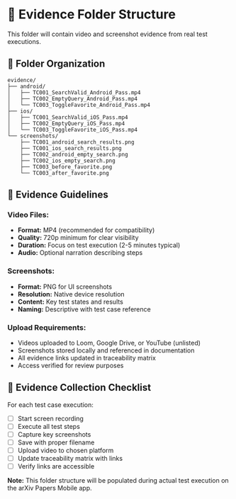 # 📁 Evidence Folder Structure

This folder will contain video and screenshot evidence from real test executions.

## 📂 Folder Organization

```
evidence/
├── android/
│   ├── TC001_SearchValid_Android_Pass.mp4
│   ├── TC002_EmptyQuery_Android_Pass.mp4
│   └── TC003_ToggleFavorite_Android_Pass.mp4
├── ios/
│   ├── TC001_SearchValid_iOS_Pass.mp4
│   ├── TC002_EmptyQuery_iOS_Pass.mp4
│   └── TC003_ToggleFavorite_iOS_Pass.mp4
└── screenshots/
    ├── TC001_android_search_results.png
    ├── TC001_ios_search_results.png
    ├── TC002_android_empty_search.png
    ├── TC002_ios_empty_search.png
    ├── TC003_before_favorite.png
    └── TC003_after_favorite.png
```

## 📝 Evidence Guidelines

### Video Files:
- **Format:** MP4 (recommended for compatibility)
- **Quality:** 720p minimum for clear visibility
- **Duration:** Focus on test execution (2-5 minutes typical)
- **Audio:** Optional narration describing steps

### Screenshots:
- **Format:** PNG for UI screenshots
- **Resolution:** Native device resolution
- **Content:** Key test states and results
- **Naming:** Descriptive with test case reference

### Upload Requirements:
- Videos uploaded to Loom, Google Drive, or YouTube (unlisted)
- Screenshots stored locally and referenced in documentation
- All evidence links updated in traceability matrix
- Access verified for review purposes

## 🎯 Evidence Collection Checklist

For each test case execution:
- [ ] Start screen recording
- [ ] Execute all test steps
- [ ] Capture key screenshots
- [ ] Save with proper filename
- [ ] Upload video to chosen platform
- [ ] Update traceability matrix with links
- [ ] Verify links are accessible

**Note:** This folder structure will be populated during actual test execution on the arXiv Papers Mobile app.
